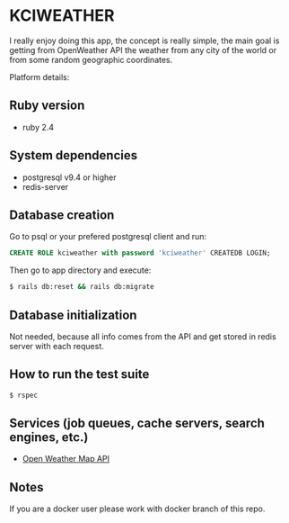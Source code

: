 # KCIWEATHER

I really enjoy doing this app, the concept is really simple, the main goal is getting from OpenWeather API the weather from any city of the world or from some random geographic coordinates.

Platform details:

## Ruby version

* ruby 2.4 
  
## System dependencies

* postgresql v9.4 or higher
* redis-server 

## Database creation

Go to psql or your prefered postgresql client and run:

```sql
CREATE ROLE kciweather with password 'kciweather' CREATEDB LOGIN;
```
Then go to app directory and execute:

```bash
$ rails db:reset && rails db:migrate
```

## Database initialization

Not needed, because all info comes from the API and get stored in redis server with each request.

## How to run the test suite

```bash
$ rspec
```

## Services (job queues, cache servers, search engines, etc.)

* [Open Weather Map API](http://openweathermap.org/API#weather)

## Notes

If you are a docker user please work with docker branch of this repo. 

